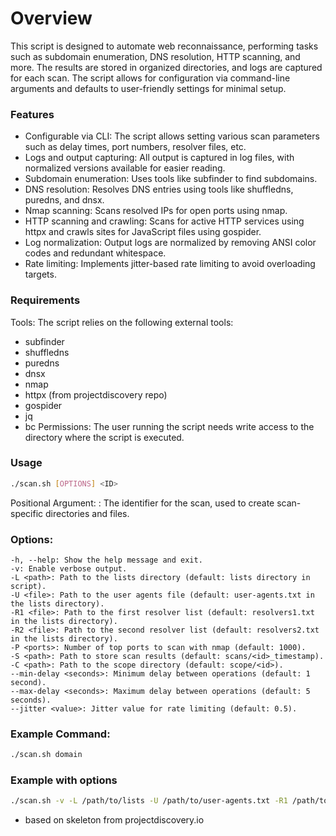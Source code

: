 # Overview

This script is designed to automate web reconnaissance, performing tasks such as subdomain enumeration, DNS resolution, HTTP scanning, and more. The results are stored in organized directories, and logs are captured for each scan. The script allows for configuration via command-line arguments and defaults to user-friendly settings for minimal setup.

### Features

- Configurable via CLI: The script allows setting various scan parameters such as delay times, port numbers, resolver files, etc.
- Logs and output capturing: All output is captured in log files, with normalized versions available for easier reading.
- Subdomain enumeration: Uses tools like subfinder to find subdomains.
- DNS resolution: Resolves DNS entries using tools like shuffledns, puredns, and dnsx.
- Nmap scanning: Scans resolved IPs for open ports using nmap.
- HTTP scanning and crawling: Scans for active HTTP services using httpx and crawls sites for JavaScript files using gospider.
- Log normalization: Output logs are normalized by removing ANSI color codes and redundant whitespace.
- Rate limiting: Implements jitter-based rate limiting to avoid overloading targets.

### Requirements

Tools: The script relies on the following external tools:
- subfinder
- shuffledns
- puredns
- dnsx
- nmap
- httpx (from projectdiscovery repo)
- gospider
- jq
- bc
Permissions: The user running the script needs write access to the directory where the script is executed.

### Usage
```bash
./scan.sh [OPTIONS] <ID>
```

Positional Argument: <ID>: The identifier for the scan, used to create scan-specific directories and files.

### Options:

    -h, --help: Show the help message and exit.
    -v: Enable verbose output.
    -L <path>: Path to the lists directory (default: lists directory in script).
    -U <file>: Path to the user agents file (default: user-agents.txt in the lists directory).
    -R1 <file>: Path to the first resolver list (default: resolvers1.txt in the lists directory).
    -R2 <file>: Path to the second resolver list (default: resolvers2.txt in the lists directory).
    -P <ports>: Number of top ports to scan with nmap (default: 1000).
    -S <path>: Path to store scan results (default: scans/<id>_timestamp).
    -C <path>: Path to the scope directory (default: scope/<id>).
    --min-delay <seconds>: Minimum delay between operations (default: 1 second).
    --max-delay <seconds>: Maximum delay between operations (default: 5 seconds).
    --jitter <value>: Jitter value for rate limiting (default: 0.5).

  ### Example Command:

```bash
./scan.sh domain
```
  ### Example with options
  ```bash
./scan.sh -v -L /path/to/lists -U /path/to/user-agents.txt -R1 /path/to/resolvers1.txt -R2 /path/to/resolvers2.txt -P 1000 -S /path/to/scans -C /path/to/scope --min-delay 2 --max-delay 6 --jitter 0.3 my-scan-id
```
- based on skeleton from projectdiscovery.io

